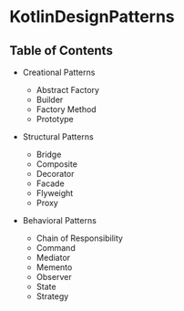 # KotlinDesignPatterns

## Table of Contents

* Creational Patterns
    * Abstract Factory
	* Builder
	* Factory Method
	* Prototype

* Structural Patterns
    * Bridge
    * Composite
    * Decorator
    * Facade
    * Flyweight
    * Proxy
    
* Behavioral Patterns
    * Chain of Responsibility
    * Command
    * Mediator
    * Memento
    * Observer
    * State
    * Strategy
